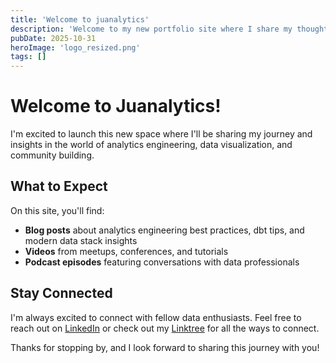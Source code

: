 ```yaml
---
title: 'Welcome to juanalytics'
description: 'Welcome to my new portfolio site where I share my thoughts on analytics engineering, dbt, and building data communities.'
pubDate: 2025-10-31
heroImage: 'logo_resized.png'
tags: []
---
```


# Welcome to Juanalytics!

I'm excited to launch this new space where I'll be sharing my journey and insights in the world of analytics engineering, data visualization, and community building.

## What to Expect

On this site, you'll find:

- **Blog posts** about analytics engineering best practices, dbt tips, and modern data stack insights
- **Videos** from meetups, conferences, and tutorials
- **Podcast episodes** featuring conversations with data professionals

## Stay Connected

I'm always excited to connect with fellow data enthusiasts. Feel free to reach out on [LinkedIn](https://www.linkedin.com/in/jmperafan/) or check out my [Linktree](https://linktr.ee/juanalytics) for all the ways to connect.

Thanks for stopping by, and I look forward to sharing this journey with you!
